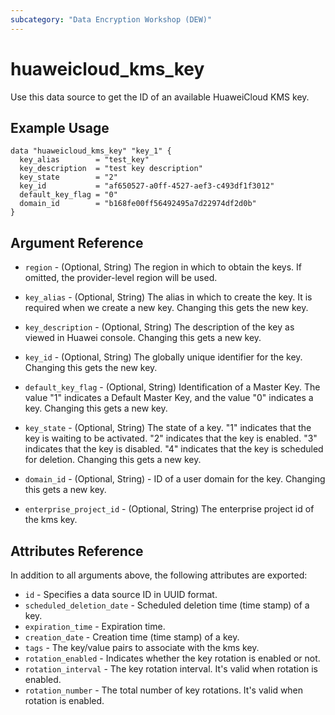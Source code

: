 ```yaml
---
subcategory: "Data Encryption Workshop (DEW)"
---
```


# huaweicloud_kms_key

Use this data source to get the ID of an available HuaweiCloud KMS key.

## Example Usage

```hcl
data "huaweicloud_kms_key" "key_1" {
  key_alias        = "test_key"
  key_description  = "test key description"
  key_state        = "2"
  key_id           = "af650527-a0ff-4527-aef3-c493df1f3012"
  default_key_flag = "0"
  domain_id        = "b168fe00ff56492495a7d22974df2d0b"
}
```

## Argument Reference

* `region` - (Optional, String) The region in which to obtain the keys. If omitted, the provider-level region will be
  used.

* `key_alias` - (Optional, String) The alias in which to create the key. It is required when we create a new key.
  Changing this gets the new key.

* `key_description` - (Optional, String) The description of the key as viewed in Huawei console. Changing this gets a
  new key.

* `key_id` - (Optional, String) The globally unique identifier for the key. Changing this gets the new key.

* `default_key_flag` - (Optional, String) Identification of a Master Key. The value "1" indicates a Default Master Key,
  and the value "0" indicates a key. Changing this gets a new key.

* `key_state` - (Optional, String) The state of a key. "1" indicates that the key is waiting to be activated.
  "2" indicates that the key is enabled. "3" indicates that the key is disabled. "4" indicates that the key is scheduled
  for deletion. Changing this gets a new key.

* `domain_id` - (Optional, String)  - ID of a user domain for the key. Changing this gets a new key.

* `enterprise_project_id` - (Optional, String) The enterprise project id of the kms key.

## Attributes Reference

In addition to all arguments above, the following attributes are exported:

* `id` - Specifies a data source ID in UUID format.
* `scheduled_deletion_date` - Scheduled deletion time (time stamp) of a key.
* `expiration_time` - Expiration time.
* `creation_date` - Creation time (time stamp) of a key.
* `tags` - The key/value pairs to associate with the kms key.
* `rotation_enabled` - Indicates whether the key rotation is enabled or not.
* `rotation_interval` - The key rotation interval. It's valid when rotation is enabled.
* `rotation_number` - The total number of key rotations. It's valid when rotation is enabled.
